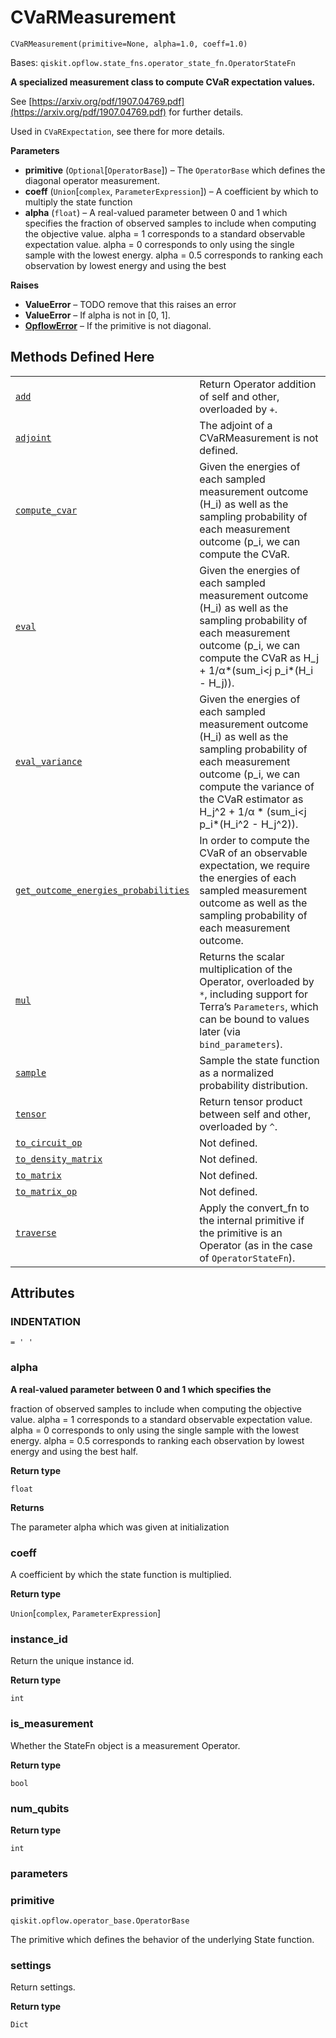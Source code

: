 # CVaRMeasurement



`CVaRMeasurement(primitive=None, alpha=1.0, coeff=1.0)`

Bases: `qiskit.opflow.state_fns.operator_state_fn.OperatorStateFn`

**A specialized measurement class to compute CVaR expectation values.**

See [https://arxiv.org/pdf/1907.04769.pdf](https://arxiv.org/pdf/1907.04769.pdf) for further details.

Used in `CVaRExpectation`, see there for more details.

**Parameters**

*   **primitive** (`Optional`\[`OperatorBase`]) – The `OperatorBase` which defines the diagonal operator measurement.
*   **coeff** (`Union`\[`complex`, `ParameterExpression`]) – A coefficient by which to multiply the state function
*   **alpha** (`float`) – A real-valued parameter between 0 and 1 which specifies the fraction of observed samples to include when computing the objective value. alpha = 1 corresponds to a standard observable expectation value. alpha = 0 corresponds to only using the single sample with the lowest energy. alpha = 0.5 corresponds to ranking each observation by lowest energy and using the best

**Raises**

*   **ValueError** – TODO remove that this raises an error
*   **ValueError** – If alpha is not in \[0, 1].
*   [**OpflowError**](qiskit.opflow.OpflowError#qiskit.opflow.OpflowError "qiskit.opflow.OpflowError") – If the primitive is not diagonal.

## Methods Defined Here

|                                                                                                                                                                                                                                                                            |                                                                                                                                                                                                                                                |
| -------------------------------------------------------------------------------------------------------------------------------------------------------------------------------------------------------------------------------------------------------------------------- | ---------------------------------------------------------------------------------------------------------------------------------------------------------------------------------------------------------------------------------------------- |
| [`add`](qiskit.opflow.state_fns.CVaRMeasurement.add#qiskit.opflow.state_fns.CVaRMeasurement.add "qiskit.opflow.state_fns.CVaRMeasurement.add")                                                                                                                             | Return Operator addition of self and other, overloaded by `+`.                                                                                                                                                                                 |
| [`adjoint`](qiskit.opflow.state_fns.CVaRMeasurement.adjoint#qiskit.opflow.state_fns.CVaRMeasurement.adjoint "qiskit.opflow.state_fns.CVaRMeasurement.adjoint")                                                                                                             | The adjoint of a CVaRMeasurement is not defined.                                                                                                                                                                                               |
| [`compute_cvar`](qiskit.opflow.state_fns.CVaRMeasurement.compute_cvar#qiskit.opflow.state_fns.CVaRMeasurement.compute_cvar "qiskit.opflow.state_fns.CVaRMeasurement.compute_cvar")                                                                                         | Given the energies of each sampled measurement outcome (H\_i) as well as the sampling probability of each measurement outcome (p\_i, we can compute the CVaR.                                                                                  |
| [`eval`](qiskit.opflow.state_fns.CVaRMeasurement.eval#qiskit.opflow.state_fns.CVaRMeasurement.eval "qiskit.opflow.state_fns.CVaRMeasurement.eval")                                                                                                                         | Given the energies of each sampled measurement outcome (H\_i) as well as the sampling probability of each measurement outcome (p\_i, we can compute the CVaR as H\_j + 1/α\*(sum\_i\<j p\_i\*(H\_i - H\_j)).                                   |
| [`eval_variance`](qiskit.opflow.state_fns.CVaRMeasurement.eval_variance#qiskit.opflow.state_fns.CVaRMeasurement.eval_variance "qiskit.opflow.state_fns.CVaRMeasurement.eval_variance")                                                                                     | Given the energies of each sampled measurement outcome (H\_i) as well as the sampling probability of each measurement outcome (p\_i, we can compute the variance of the CVaR estimator as H\_j^2 + 1/α \* (sum\_i\<j p\_i\*(H\_i^2 - H\_j^2)). |
| [`get_outcome_energies_probabilities`](qiskit.opflow.state_fns.CVaRMeasurement.get_outcome_energies_probabilities#qiskit.opflow.state_fns.CVaRMeasurement.get_outcome_energies_probabilities "qiskit.opflow.state_fns.CVaRMeasurement.get_outcome_energies_probabilities") | In order to compute the CVaR of an observable expectation, we require the energies of each sampled measurement outcome as well as the sampling probability of each measurement outcome.                                                        |
| [`mul`](qiskit.opflow.state_fns.CVaRMeasurement.mul#qiskit.opflow.state_fns.CVaRMeasurement.mul "qiskit.opflow.state_fns.CVaRMeasurement.mul")                                                                                                                             | Returns the scalar multiplication of the Operator, overloaded by `*`, including support for Terra’s `Parameters`, which can be bound to values later (via `bind_parameters`).                                                                  |
| [`sample`](qiskit.opflow.state_fns.CVaRMeasurement.sample#qiskit.opflow.state_fns.CVaRMeasurement.sample "qiskit.opflow.state_fns.CVaRMeasurement.sample")                                                                                                                 | Sample the state function as a normalized probability distribution.                                                                                                                                                                            |
| [`tensor`](qiskit.opflow.state_fns.CVaRMeasurement.tensor#qiskit.opflow.state_fns.CVaRMeasurement.tensor "qiskit.opflow.state_fns.CVaRMeasurement.tensor")                                                                                                                 | Return tensor product between self and other, overloaded by `^`.                                                                                                                                                                               |
| [`to_circuit_op`](qiskit.opflow.state_fns.CVaRMeasurement.to_circuit_op#qiskit.opflow.state_fns.CVaRMeasurement.to_circuit_op "qiskit.opflow.state_fns.CVaRMeasurement.to_circuit_op")                                                                                     | Not defined.                                                                                                                                                                                                                                   |
| [`to_density_matrix`](qiskit.opflow.state_fns.CVaRMeasurement.to_density_matrix#qiskit.opflow.state_fns.CVaRMeasurement.to_density_matrix "qiskit.opflow.state_fns.CVaRMeasurement.to_density_matrix")                                                                     | Not defined.                                                                                                                                                                                                                                   |
| [`to_matrix`](qiskit.opflow.state_fns.CVaRMeasurement.to_matrix#qiskit.opflow.state_fns.CVaRMeasurement.to_matrix "qiskit.opflow.state_fns.CVaRMeasurement.to_matrix")                                                                                                     | Not defined.                                                                                                                                                                                                                                   |
| [`to_matrix_op`](qiskit.opflow.state_fns.CVaRMeasurement.to_matrix_op#qiskit.opflow.state_fns.CVaRMeasurement.to_matrix_op "qiskit.opflow.state_fns.CVaRMeasurement.to_matrix_op")                                                                                         | Not defined.                                                                                                                                                                                                                                   |
| [`traverse`](qiskit.opflow.state_fns.CVaRMeasurement.traverse#qiskit.opflow.state_fns.CVaRMeasurement.traverse "qiskit.opflow.state_fns.CVaRMeasurement.traverse")                                                                                                         | Apply the convert\_fn to the internal primitive if the primitive is an Operator (as in the case of `OperatorStateFn`).                                                                                                                         |

## Attributes



### INDENTATION

`= ' '`



### alpha

**A real-valued parameter between 0 and 1 which specifies the**

fraction of observed samples to include when computing the objective value. alpha = 1 corresponds to a standard observable expectation value. alpha = 0 corresponds to only using the single sample with the lowest energy. alpha = 0.5 corresponds to ranking each observation by lowest energy and using the best half.

**Return type**

`float`

**Returns**

The parameter alpha which was given at initialization



### coeff

A coefficient by which the state function is multiplied.

**Return type**

`Union`\[`complex`, `ParameterExpression`]



### instance\_id

Return the unique instance id.

**Return type**

`int`



### is\_measurement

Whether the StateFn object is a measurement Operator.

**Return type**

`bool`



### num\_qubits

**Return type**

`int`



### parameters



### primitive

`qiskit.opflow.operator_base.OperatorBase`

The primitive which defines the behavior of the underlying State function.



### settings

Return settings.

**Return type**

`Dict`
